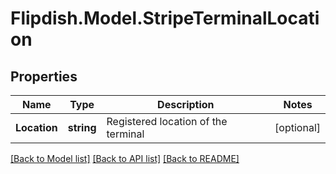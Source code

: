 # Flipdish.Model.StripeTerminalLocation
## Properties

Name | Type | Description | Notes
------------ | ------------- | ------------- | -------------
**Location** | **string** | Registered location of the terminal | [optional] 

[[Back to Model list]](../README.md#documentation-for-models) [[Back to API list]](../README.md#documentation-for-api-endpoints) [[Back to README]](../README.md)


